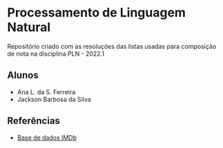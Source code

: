 # Processamento de Linguagem Natural
Repositório criado com as resoluções das listas usadas para composição de nota na disciplina PLN - 2022.1

## Alunos
- Ana L. da S. Ferreira
- Jackson Barbosa da Silva

## Referências
- [Base de dados IMDb](https://www.kaggle.com/datasets/luisfredgs/imdb-ptbr?resource=download)
